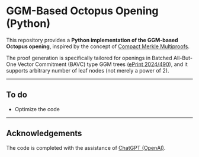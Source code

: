 # GGM-Based Octopus Opening (Python)

This repository provides a **Python implementation of the GGM-based Octopus opening**, inspired by the concept of [Compact Merkle Multiproofs](https://arxiv.org/pdf/2002.07648).

The proof generation is specifically tailored for openings in Batched All-But-One Vector Commitment (BAVC) type GGM trees ([ePrint 2024/490](https://eprint.iacr.org/2024/490.pdf)), and it supports arbitrary number of leaf nodes (not merely a power of 2). 

---

## To do
- Optimize the code

---
## Acknowledgements
The code is completed with the assistance of [ChatGPT (OpenAI)](https://openai.com/).
